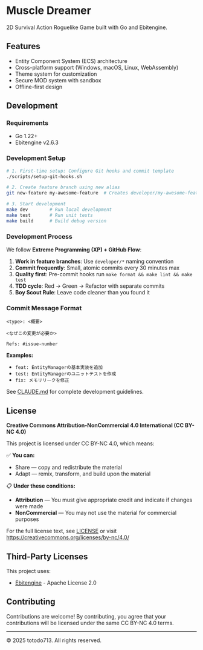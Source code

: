 # Muscle Dreamer

2D Survival Action Roguelike Game built with Go and Ebitengine.

## Features

- Entity Component System (ECS) architecture
- Cross-platform support (Windows, macOS, Linux, WebAssembly)
- Theme system for customization
- Secure MOD system with sandbox
- Offline-first design

## Development

### Requirements
- Go 1.22+
- Ebitengine v2.6.3

### Development Setup
```bash
# 1. First-time setup: Configure Git hooks and commit template
./scripts/setup-git-hooks.sh

# 2. Create feature branch using new alias
git new-feature my-awesome-feature  # Creates developer/my-awesome-feature

# 3. Start development
make dev        # Run local development
make test       # Run unit tests
make build      # Build debug version
```

### Development Process
We follow **Extreme Programming (XP) + GitHub Flow**:

1. **Work in feature branches**: Use `developer/*` naming convention
2. **Commit frequently**: Small, atomic commits every 30 minutes max
3. **Quality first**: Pre-commit hooks run `make format && make lint && make test`
4. **TDD cycle**: Red → Green → Refactor with separate commits
5. **Boy Scout Rule**: Leave code cleaner than you found it

### Commit Message Format
```
<type>: <概要>

<なぜこの変更が必要か>

Refs: #issue-number
```

**Examples:**
- `feat: EntityManagerの基本実装を追加`
- `test: EntityManagerのユニットテストを作成`
- `fix: メモリリークを修正`

See [CLAUDE.md](CLAUDE.md) for complete development guidelines.

## License

**Creative Commons Attribution-NonCommercial 4.0 International (CC BY-NC 4.0)**

This project is licensed under CC BY-NC 4.0, which means:

✅ **You can:**
- Share — copy and redistribute the material
- Adapt — remix, transform, and build upon the material

📋 **Under these conditions:**
- **Attribution** — You must give appropriate credit and indicate if changes were made
- **NonCommercial** — You may not use the material for commercial purposes

For the full license text, see [LICENSE](LICENSE) or visit https://creativecommons.org/licenses/by-nc/4.0/

## Third-Party Licenses

This project uses:
- [Ebitengine](https://github.com/hajimehoshi/ebiten) - Apache License 2.0

## Contributing

Contributions are welcome! By contributing, you agree that your contributions will be licensed under the same CC BY-NC 4.0 terms.

---

© 2025 totodo713. All rights reserved.
